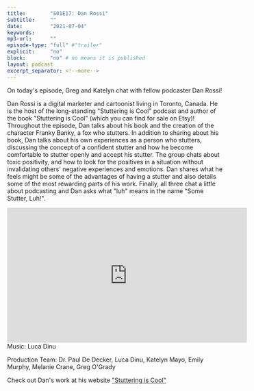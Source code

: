 ```yaml
---
title:        "S01E17: Dan Rossi"
subtitle:     ""
date:         "2021-07-04"
keywords:
mp3-url:      ""
episode-type: "full" #"trailer"
explicit:     "no"
block:        "no" # no means it is published
layout: podcast
excerpt_separator: <!--more-->
---
```

On today's episode, Greg and Katelyn chat with fellow podcaster Dan Rossi!

Dan Rossi is a digital marketer and cartoonist living in Toronto, Canada. He is the host of the long-standing "Stuttering is Cool" podcast and author of the book "Stuttering is Cool" (which you can find for sale on Etsy)! Throughout the episode, Dan talks about his book and the creation of the character Franky Banky, a fox who stutters. In addition to sharing about his book, Dan talks about his own experiences as a person who stutters, discussing the concept of a confident stutter and how he become comfortable to stutter openly and accept his stutter. The group chats about toxic positivity, and how to look for the positives in a situation without invalidating others' negative experiences and emotions. Dan shares what he feels might be some of the advantages of having a stutter and also details some of the most rewarding parts of his work. Finally, all three chat a little about podcasting and Dan asks what "luh" means in the name "Some Stutter, Luh!".
<!--more-->
<iframe width="560" height="315" src="https://www.youtube.com/embed/MDucDmLmaZ4" title="YouTube video player" frameborder="0" allow="accelerometer; autoplay; clipboard-write; encrypted-media; gyroscope; picture-in-picture" allowfullscreen></iframe>
<!--more-->
Music: Luca Dinu

Production Team: Dr. Paul De Decker, Luca Dinu, Katelyn Mayo, Emily Murphy, Melanie Crane, Greg O'Grady
<!--more-->
Check out Dan's work at his website ["Stuttering is Cool"](http://stutteringiscool.com/)
